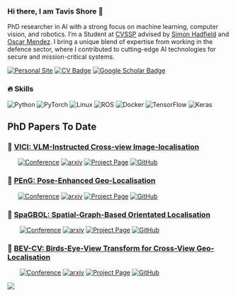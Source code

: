 


### Hi there, I am Tavis Shore 👋 
 PhD researcher in AI with a strong focus on machine learning, computer vision, and robotics. I’m a Student at <a href="https://www.surrey.ac.uk/centre-vision-speech-signal-processing">CVSSP</a> advised by <a href="https://personalpages.surrey.ac.uk/s.hadfield/biography.html">Simon Hadfield</a> and <a href="https://cvssp.org/Personal/OscarMendez/index.html">Oscar Mendez</a>. I bring a unique blend of expertise from working in the defence sector, where I contributed to cutting-edge AI technologies for secure and mission-critical systems.</p>

[![Personal Site](https://img.shields.io/badge/Personal-Site-red)](https://tavisshore.co.uk)
[![CV Badge](https://img.shields.io/badge/My-CV-critical)](https://www.tavisshore.co.uk/cv/)
[![Google Scholar Badge](https://img.shields.io/badge/Google-Scholar-blue)](https://scholar.google.com/citations?hl=en&user=jHEABmkAAAAJ&view_op=list_works&sortby=pubdate)

### 🔥 Skills
![Python](https://img.shields.io/static/v1?style=for-the-badge&message=Python&color=3776AB&logo=Python&logoColor=FFFFFF&label=)
![PyTorch](https://img.shields.io/static/v1?style=for-the-badge&message=PyTorch&color=EE4C2C&logo=PyTorch&logoColor=FFFFFF&label=)
![Linux](https://img.shields.io/static/v1?style=for-the-badge&message=Linux&color=222222&logo=Linux&logoColor=FCC624&label=)
![ROS](https://img.shields.io/static/v1?style=for-the-badge&message=ROS&color=22314E&logo=ROS&logoColor=FFFFFF&label=)
![Docker](https://img.shields.io/static/v1?style=for-the-badge&message=Docker&color=00599C&logo=Docker&logoColor=FFFFFF&label=)
![TensorFlow](https://img.shields.io/static/v1?style=for-the-badge&message=TensorFlow&color=FF6F00&logo=TensorFlow&logoColor=FFFFFF&label=)
![Keras](https://img.shields.io/static/v1?style=for-the-badge&message=Keras&color=D00000&logo=Keras&logoColor=FFFFFF&label=)

<!-- ![Top Langs](https://github-readme-stats.vercel.app/api/top-langs/?username=yunusserhat&hide_langs_below=10) -->

## PhD Papers To Date 

### 🤖 [VICI: VLM-Instructed Cross-view Image-localisation ](https://github.com/tavisshore/VICI)
&nbsp;&nbsp;&nbsp;&nbsp;&nbsp;
[![Conference](http://img.shields.io/badge/Under--Review-2025-4b44ce.svg)]()
[![arxiv](https://img.shields.io/badge/cs.LG-pend.ing-b31b1b?style=flat&logo=arxiv&logoColor=red)]()
[![Project Page](http://img.shields.io/badge/Project-Page-green)](https://tavisshore.co.uk/vici/)
[![GitHub](https://img.shields.io/badge/GitHub-VICI-%23121011.svg?logo=github&logoColor=white)](https://github.com/tavisshore/vici)

### 🕺 [PEnG: Pose-Enhanced Geo-Localisation ](https://github.com/tavisshore/PEnG)
&nbsp;&nbsp;&nbsp;&nbsp;&nbsp;
[![Conference](http://img.shields.io/badge/RA--L-2025-4b44ce.svg)]()
[![arxiv](https://img.shields.io/badge/cs.LG-2411.15742-b31b1b?style=flat&logo=arxiv&logoColor=red)](https://arxiv.org/abs/2411.15742)
[![Project Page](http://img.shields.io/badge/Project-Page-green)](https://tavisshore.co.uk/peng/)
[![GitHub](https://img.shields.io/badge/GitHub-PEnG-%23121011.svg?logo=github&logoColor=white)](https://github.com/tavisshore/peng)

### 🍝 [SpaGBOL: Spatial-Graph-Based Orientated Localisation](https://github.com/tavisshore/SpaGBOL)
&nbsp;&nbsp;&nbsp;&nbsp;&nbsp;&nbsp;
[![Conference](http://img.shields.io/badge/WACV-2025-4b44ce.svg)](https://wacv2025.thecvf.com/)
[![arxiv](https://img.shields.io/badge/cs.LG-2409.15514-b31b1b?style=flat&logo=arxiv&logoColor=red)](https://arxiv.org/abs/2409.15514)
[![Project Page](http://img.shields.io/badge/Project-Page-green)](https://tavisshore.co.uk/spagbol/)
[![GitHub](https://img.shields.io/badge/GitHub-SpaGBOL-%23121011.svg?logo=github&logoColor=white)](https://github.com/tavisshore/spagbol)

### 🦜 [BEV-CV: Birds-Eye-View Transform for Cross-View Geo-Localisation](https://github.com/tavisshore/BEV-CV)
&nbsp;&nbsp;&nbsp;&nbsp;&nbsp;&nbsp;
[![Conference](http://img.shields.io/badge/IROS-2024-4b44ce.svg)](https://ieeexplore.ieee.org/abstract/document/10802566)
[![arxiv](https://img.shields.io/badge/cs.LG-2312.15363-b31b1b?style=flat&logo=arxiv&logoColor=red)](https://arxiv.org/abs/2312.15363)
[![Project Page](http://img.shields.io/badge/Project-Page-green)](https://tavisshore.co.uk/bevcv/)
[![GitHub](https://img.shields.io/badge/GitHub-BEV--CV-%23121011.svg?logo=github&logoColor=white)](https://github.com/tavisshore/BEV-CV)

<img src="http://github-profile-summary-cards.vercel.app/api/cards/profile-details?username=tavisshore&theme=midnight_purple" />
